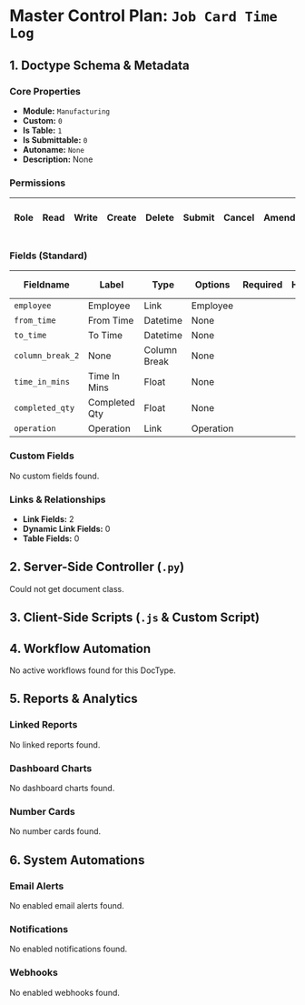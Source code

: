 # Master Control Plan: `Job Card Time Log`

## 1. Doctype Schema & Metadata

### Core Properties
- **Module:** `Manufacturing`
- **Custom:** `0`
- **Is Table:** `1`
- **Is Submittable:** `0`
- **Autoname:** `None`
- **Description:** None

### Permissions
| Role | Read | Write | Create | Delete | Submit | Cancel | Amend | Report | Import | Export | Print | Email | Share | Set User Perms |
|---|---|---|---|---|---|---|---|---|---|---|---|---|---|---|


### Fields (Standard)
| Fieldname | Label | Type | Options | Required | Hidden | Read Only | Default | Description |
|---|---|---|---|---|---|---|---|---|
| `employee` | Employee | Link | Employee |  |  |  | None | None |
| `from_time` | From Time | Datetime | None |  |  |  | None | None |
| `to_time` | To Time | Datetime | None |  |  |  | None | None |
| `column_break_2` | None | Column Break | None |  |  |  | None | None |
| `time_in_mins` | Time In Mins | Float | None |  |  |  | None | None |
| `completed_qty` | Completed Qty | Float | None |  |  |  | 0 | None |
| `operation` | Operation | Link | Operation |  |  | ✅ | None | None |


### Custom Fields
No custom fields found.


### Links & Relationships
- **Link Fields:** 2
- **Dynamic Link Fields:** 0
- **Table Fields:** 0

## 2. Server-Side Controller (`.py`)
Could not get document class.


## 3. Client-Side Scripts (`.js` & Custom Script)




## 4. Workflow Automation
No active workflows found for this DocType.


## 5. Reports & Analytics
### Linked Reports
No linked reports found.


### Dashboard Charts
No dashboard charts found.


### Number Cards
No number cards found.


## 6. System Automations
### Email Alerts
No enabled email alerts found.


### Notifications
No enabled notifications found.


### Webhooks
No enabled webhooks found.

